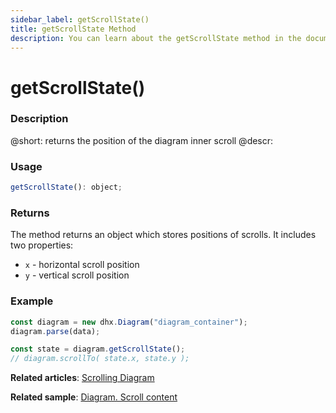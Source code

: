 ```yaml
---
sidebar_label: getScrollState()
title: getScrollState Method
description: You can learn about the getScrollState method in the documentation of the DHTMLX JavaScript Diagram library. Browse developer guides and API reference, try out code examples and live demos, and download a free 30-day evaluation version of DHTMLX Diagram.
---
```


# getScrollState()

### Description

@short: returns the position of the diagram inner scroll
@descr: 

### Usage

~~~jsx 
getScrollState(): object;
~~~

### Returns

The method returns an object which stores positions of scrolls. It includes two properties:

- `x` - horizontal scroll position
- `y` - vertical scroll position

### Example

~~~jsx {4}
const diagram = new dhx.Diagram("diagram_container");
diagram.parse(data);

const state = diagram.getScrollState();
// diagram.scrollTo( state.x, state.y );
~~~

**Related articles**: [Scrolling Diagram](../../../guides/diagram/scrolling_diagram/)

**Related sample**: [Diagram. Scroll content](https://snippet.dhtmlx.com/f970hbym)